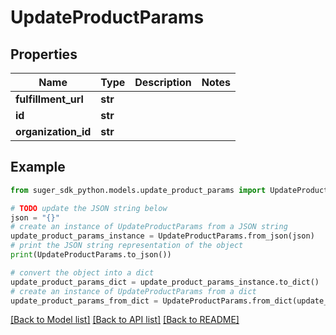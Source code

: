 # UpdateProductParams


## Properties

Name | Type | Description | Notes
------------ | ------------- | ------------- | -------------
**fulfillment_url** | **str** |  | 
**id** | **str** |  | 
**organization_id** | **str** |  | 

## Example

```python
from suger_sdk_python.models.update_product_params import UpdateProductParams

# TODO update the JSON string below
json = "{}"
# create an instance of UpdateProductParams from a JSON string
update_product_params_instance = UpdateProductParams.from_json(json)
# print the JSON string representation of the object
print(UpdateProductParams.to_json())

# convert the object into a dict
update_product_params_dict = update_product_params_instance.to_dict()
# create an instance of UpdateProductParams from a dict
update_product_params_from_dict = UpdateProductParams.from_dict(update_product_params_dict)
```
[[Back to Model list]](../README.md#documentation-for-models) [[Back to API list]](../README.md#documentation-for-api-endpoints) [[Back to README]](../README.md)


